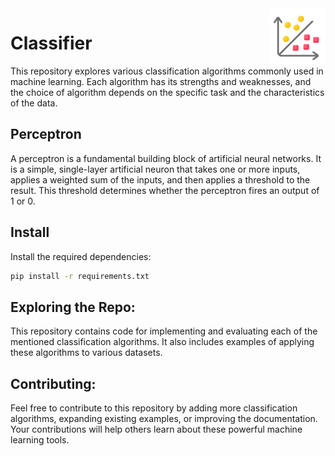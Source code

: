 <img src="./logo.png" width="90" align="right" />

# Classifier
This repository explores various classification algorithms commonly used in machine learning. Each algorithm has its strengths and weaknesses, and the choice of algorithm depends on the specific task and the characteristics of the data.

## Perceptron
A perceptron is a fundamental building block of artificial neural networks. It is a simple, single-layer artificial neuron that takes one or more inputs, applies a weighted sum of the inputs, and then applies a threshold to the result. This threshold determines whether the perceptron fires an output of 1 or 0.

## Install
Install the required dependencies:
```sh
pip install -r requirements.txt
```

## Exploring the Repo:

This repository contains code for implementing and evaluating each of the mentioned classification algorithms. It also includes examples of applying these algorithms to various datasets.

## Contributing:

Feel free to contribute to this repository by adding more classification algorithms, expanding existing examples, or improving the documentation. Your contributions will help others learn about these powerful machine learning tools.